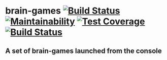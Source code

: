 # brain-games [![Build Status](https://travis-ci.org/travis-ci/travis-web.svg?branch=master)](https://travis-ci.org/travis-ci/travis-web) [![Maintainability](https://api.codeclimate.com/v1/badges/a99a88d28ad37a79dbf6/maintainability)](https://codeclimate.com/github/codeclimate/codeclimate/maintainability) [![Test Coverage](https://api.codeclimate.com/v1/badges/a99a88d28ad37a79dbf6/test_coverage)](https://codeclimate.com/github/codeclimate/codeclimate/test_coverage) [![Build Status](https://travis-ci.org/saloev/project-lvl1-s352.svg?branch=master)](https://travis-ci.org/saloev/project-lvl1-s352)
## A set of brain-games launched from the console
